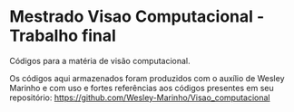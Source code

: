 # Mestrado Visao Computacional - Trabalho final

Códigos para a matéria de visão computacional.

Os códigos aqui armazenados foram produzidos com o auxílio de Wesley Marinho e com uso e fortes referências aos códigos presentes em seu repositório: https://github.com/Wesley-Marinho/Visao_computacional

